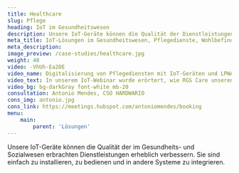 ```yaml
---
title: Healthcare
slug: Pflege
heading: IoT im Gesundheitswesen
description: Unsere IoT-Geräte können die Qualität der Dienstleistungen im Gesundheits- und Sozialwesen erheblich verbessern.
meta_title: IoT-Lösungen im Gesundheitswesen, Pflegedienste, Wohlbefinden
meta_description:
image_preview: /case-studies/healthcare.jpg
weight: 40
video: -VhUh-Ea2OE
video_name: Digitalisierung von Pflegediensten mit IoT-Geräten und LPWAN
video_text: In unserem IoT-Webinar wurde erörtert, wie RGS Care unseren IoT-Multisensor COOPER als Teil seines Produktes für Pflegedienste einsetzt. Wir haben nicht nur über den COOPER-Multisensor gesprochen, sondern werden auch die verwendeten LPWAN-Technologien analysieren und die Ubidots-Plattform vorstellen.
video_bg: bg-darkGray font-white mb-20
consultation: Antonio Mendes, CSO HARDWARIO
cons_img: antonio.jpg
cons_link: https://meetings.hubspot.com/antoniomendes/booking
menu:
    main:
        parent: 'Lösungen'
---
```


Unsere IoT-Geräte können die Qualität der im Gesundheits- und Sozialwesen erbrachten Dienstleistungen erheblich verbessern. Sie sind einfach zu installieren, zu bedienen und in andere Systeme zu integrieren.
